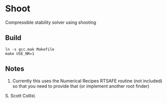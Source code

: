# Shoot

Compressible stability solver using shooting

## Build

    ln -s gcc.mak Makefile
    make USE_NR=1

## Notes
1. Currently this uses the Numerical Recipes RTSAFE routine (not included)
   so that you need to provide that (or implement another root finder)

S. Scott Collis\
